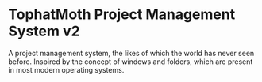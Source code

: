 # TophatMoth Project Management System v2
A project management system, the likes of which the world has never seen before. Inspired by the concept of windows and folders, which are present in most modern operating systems.
